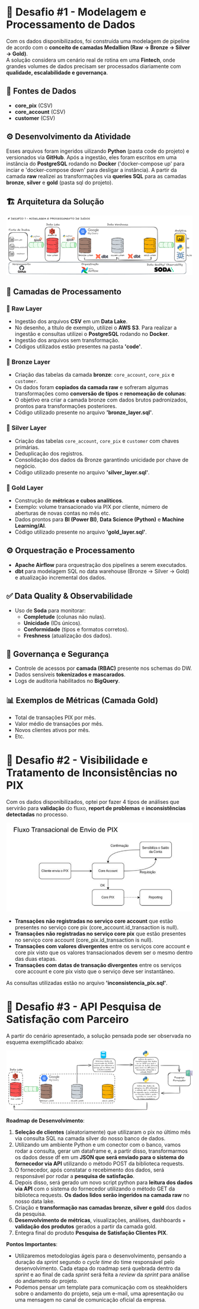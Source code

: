 # 🚀 Desafio #1 - Modelagem e Processamento de Dados  

Com os dados disponibilizados, foi construída uma modelagem de pipeline de acordo com o **conceito de camadas Medallion (Raw → Bronze → Silver → Gold)**.  
A solução considera um cenário real de rotina em uma **Fintech**, onde grandes volumes de dados precisam ser processados diariamente com **qualidade, escalabilidade e governança**.  

## 📂 Fontes de Dados  
- **core_pix** (CSV)  
- **core_account** (CSV)  
- **customer** (CSV)  

## ⚙️ Desenvolvimento da Atividade
Esses arquivos foram ingeridos uilizando **Python** (pasta code do projeto) e versionados via **GitHub**. Após a ingestão, eles foram escritos em uma instância do **PostgreSQL** rodando no **Docker** ('docker-compose up' para inciar e 'docker-compose down' para desligar a instância). A partir da camada **raw** realizei as transformações via **queries SQL** para as camadas **bronze**, **silver** e **gold** (pasta sql do projeto).

## 🏗️ Arquitetura da Solução  
![alt text](image.png)

## 🔄 Camadas de Processamento  

### 🔴 Raw Layer  
- Ingestão dos arquivos **CSV** em um **Data Lake**.
- No desenho, a título de exemplo, utilizei o **AWS S3**. Para realizar a ingestão e consultas utilizei o **PostgreSQL** rodando no **Docker**.  
- Ingestão dos arquivos sem transformação.
- Códigos utilizados estão presentes na pasta **'code'**.  

### 🥉 Bronze Layer  
- Criação das tabelas da camada **bronze**: `core_account`, `core_pix` e `customer`.  
- Os dados foram **copiados da camada raw** e sofreram algumas transformações como **conversão de tipos** e **renomeação de colunas**:  
- O objetivo era criar a camada bronze com dados brutos padronizados, prontos para transformações posteriores.
- Código utilizado presente no arquivo **'bronze_layer.sql'**.

### 🥈 Silver Layer  
- Criação das tabelas `core_account`, `core_pix` e `customer` com chaves primárias.  
- Deduplicação dos registros.  
- Consolidação dos dados da Bronze garantindo unicidade por chave de negócio.
- Código utilizado presente no arquivo **'silver_layer.sql'**.  

### 🥇 Gold Layer  
- Construção de **métricas e cubos analíticos**.  
- Exemplo: volume transacionado via PIX por cliente, número de aberturas de novas contas no mês etc.  
- Dados prontos para **BI (Power BI)**, **Data Science (Python)** e **Machine Learning/AI**.
- Código utilizado presente no arquivo **'gold_layer.sql'**.  


## ⚙️ Orquestração e Processamento  
- **Apache Airflow** para orquestração dos pipelines a serem executados.  
- **dbt** para modelagem SQL no data warehouse (Bronze → Silver → Gold) e atualização incremental dos dados.  


## ✅ Data Quality & Observabilidade  
- Uso de **Soda** para monitorar:  
  - **Completude** (colunas não nulas).  
  - **Unicidade** (IDs únicos).  
  - **Conformidade** (tipos e formatos corretos).  
  - **Freshness** (atualização dos dados).  

## 🔐 Governança e Segurança  
- Controle de acessos por **camada (RBAC)** presente nos schemas do DW.  
- Dados sensíveis **tokenizados e mascarados**.
- Logs de auditoria habilitados no **BigQuery**.  

## 📊 Exemplos de Métricas (Camada Gold)
- Total de transações PIX por mês.  
- Valor médio de transações por mês.  
- Novos clientes ativos por mês.
- Etc.

# 🚀 Desafio #2 - Visibilidade e Tratamento de Inconsistências no PIX  
Com os dados disponibilizados, optei por fazer 4 tipos de análises que servirão para **validação** do fluxo, **report de problemas** e **inconsistências detectadas** no processo.

![alt text](image-2.png)

- **Transações não registradas no serviço core account** que estão presentes no serviço core pix (core_account.id_transaction is null).
- **Transações não registradas no serviço core pix** que estão presentes no serviço core account (core_pix.id_transaction is null).
- **Transações com valores divergentes** entre os serviços core account e core pix visto que os valores transacionados devem ser o mesmo dentro das duas etapas.
- **Transações com datas de transação divergentes** entre os serviços core account e core pix visto que o serviço deve ser instantâneo.

As consultas utilizadas estão no arquivo **'inconsistencia_pix.sql'**.

# 🚀 Desafio #3 - API Pesquisa de Satisfação com Parceiro
A partir do cenário apresentado, a solução pensada pode ser observada no esquema exemplificado abaixo:

![alt text](image-3.png)

**Roadmap de Desenvolvimento**:

1) **Seleção de clientes** (aleatoriamente) que utilizaram o pix no último mês via consulta SQL na camada silver do nosso banco de dados. 
2) Utilizando um ambiente Python e um conector com o banco, vamos rodar a consulta, gerar um dataframe e, a partir disso, transformarmos os dados desse df em um **JSON que será enviado para o sistema do fornecedor via API** utilizando o método POST da biblioteca requests.
3) O fornecedor, após constatar o recebimento dos dados, será responsável por rodar a **pesquisa de satisfação**. 
4) Depois disso, será gerado um novo script python para **leitura dos dados via API** com o sistema do fornecedor utilizando o método GET da biblioteca requests. **Os dados lidos serão ingeridos na camada raw** no nosso data lake.
5) Criação e **transformação nas camadas bronze, silver e gold** dos dados da pesquisa.
6) **Desenvolvimento de métricas**, visualizações, análises, dashboards + **validação dos produtos** gerados a partir da camada gold.
7) Entegra final do produto **Pesquisa de Satisfação Clientes PIX**.

**Pontos Importantes**:

- Utilizaremos metodologias ágeis para o desenvolvimento, pensando a duração da *sprint* segundo o *cycle time* do time responsável pelo desenvolvimento. Cada etapa do roadmap será quebrada dentro da *sprint* e ao final de cada *sprint* será feita a *review* da *sprint* para análise do andamento do projeto.
- Podemos pensar um template para comunicação com os steakholders sobre o andamento do projeto, seja um e-mail, uma apresentação ou uma mensagem no canal de comunicação oficial da empresa.

